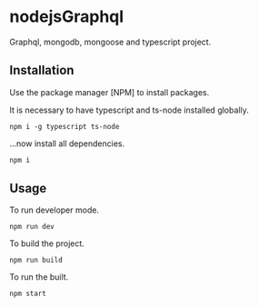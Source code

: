 # nodejsGraphql

Graphql, mongodb, mongoose and typescript project.

## Installation

Use the package manager [NPM] to install packages.

It is necessary to have typescript and ts-node installed globally.

```
npm i -g typescript ts-node
```
...now install all dependencies.

```bash
npm i
```

## Usage

To run developer mode.
```
npm run dev
```
To build the project.
```
npm run build
```
To run the built.
```
npm start
```